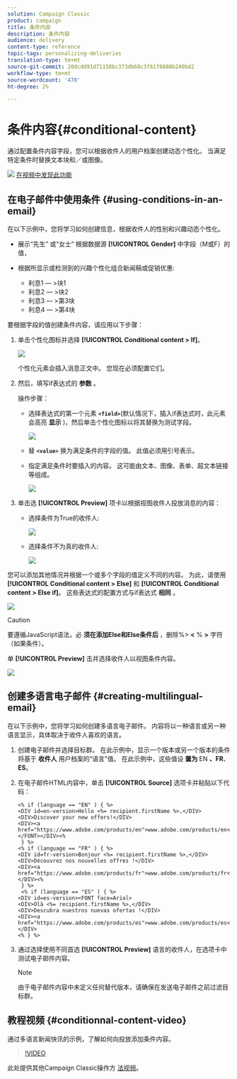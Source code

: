 ```yaml
---
solution: Campaign Classic
product: campaign
title: 条件内容
description: 条件内容
audience: delivery
content-type: reference
topic-tags: personalizing-deliveries
translation-type: tm+mt
source-git-commit: 20dcdd91d71158bc373db68c3f61f6808b240bd2
workflow-type: tm+mt
source-wordcount: '478'
ht-degree: 2%

---
```



# 条件内容{#conditional-content}

通过配置条件内容字段，您可以根据收件人的用户档案创建动态个性化。 当满足特定条件时替换文本块和／或图像。

![](assets/do-not-localize/how-to-video.png) [在视频中发现此功能](#conditionnal-content-video)


## 在电子邮件中使用条件 {#using-conditions-in-an-email}

在以下示例中，您将学习如何创建信息，根据收件人的性别和兴趣动态个性化。

* 展示“先生” 或“女士” 根据数据源 **[!UICONTROL Gender]** 中字段（M或F）的值，
* 根据所显示或检测到的兴趣个性化组合新闻稿或促销优惠:

   * 利息1 — >块1
   * 利息2 — >块2
   * 利息3 — >第3块
   * 利息4 — >第4块

要根据字段的值创建条件内容，请应用以下步骤：

1. 单击个性化图标并选择 **[!UICONTROL Conditional content > If]**。

   ![](assets/s_ncs_user_conditional_content02.png)

   个性化元素会插入消息正文中。 您现在必须配置它们。

1. 然后，填写if表达式的 **参数** 。

   操作步骤：

   * 选择表达式的第一个元素 **`<field>`**(默认情况下，插入if表达式时，此元素会高亮 **显示** )，然后单击个性化图标以将其替换为测试字段。

      ![](assets/s_ncs_user_conditional_content03.png)

   * 替 **`<value>`** 换为满足条件的字段的值。 此值必须用引号表示。
   * 指定满足条件时要插入的内容。 这可能由文本、图像、表单、超文本链接等组成。

      ![](assets/s_ncs_user_conditional_content04.png)

1. 单击选 **[!UICONTROL Preview]** 项卡以根据视图收件人投放消息的内容：

   * 选择条件为True的收件人:

      ![](assets/s_ncs_user_conditional_content05.png)

   * 选择条件不为真的收件人:

      ![](assets/s_ncs_user_conditional_content06.png)

您可以添加其他情况并根据一个或多个字段的值定义不同的内容。 为此，请使用 **[!UICONTROL Conditional content > Else]** 和 **[!UICONTROL Conditional content > Else if]**。 这些表达式的配置方式与if表达式 **相同** 。

![](assets/s_ncs_user_conditional_content07.png)

>[!CAUTION]
>
>要遵循JavaScript语法，必 **须在添加Else和Else条件后** ，删除%> **&lt;** % **>** 字符（如果条件）。

单 **[!UICONTROL Preview]** 击并选择收件人以视图条件内容。

![](assets/s_ncs_user_conditional_content08.png)

## 创建多语言电子邮件 {#creating-multilingual-email}

在以下示例中，您将学习如何创建多语言电子邮件。 内容将以一种语言或另一种语言显示，具体取决于收件人喜欢的语言。

1. 创建电子邮件并选择目标群。 在此示例中，显示一个版本或另一个版本的条件将基于 **收件人** 用户档案的“语言”值。 在此示例中，这些值设 **置为** EN **、FR**、 **ES**。
1. 在电子邮件HTML内容中，单击 **[!UICONTROL Source]** 选项卡并粘贴以下代码：

   ```
   <% if (language == "EN" ) { %>
   <DIV id=en-version>Hello <%= recipient.firstName %>,</DIV>
   <DIV>Discover your new offers!</DIV>
   <DIV><a href="https://www.adobe.com/products/en">www.adobe.com/products/en</A></FONT></DIV><%
    } %>
   <% if (language == "FR" ) { %>
   <DIV id=fr-version>Bonjour <%= recipient.firstName %>,</DIV>
   <DIV>Découvrez nos nouvelles offres !</DIV>
   <DIV><a href="https://www.adobe.com/products/fr">www.adobe.com/products/fr</A></DIV><%
    } %>
    <% if (language == "ES" ) { %>
   <DIV id=es-version><FONT face=Arial>
   <DIV>Olà <%= recipient.firstName %>,</DIV>
   <DIV>Descubra nuestros nuevas ofertas !</DIV>
   <DIV><a href="https://www.adobe.com/products/es">www.adobe.com/products/es</A></DIV>
   <% } %>
   ```

1. 通过选择使用不同首选 **[!UICONTROL Preview]** 语言的收件人，在选项卡中测试电子邮件内容。

   >[!NOTE]
   >
   >由于电子邮件内容中未定义任何替代版本，请确保在发送电子邮件之前过滤目标群。

## 教程视频 {#conditionnal-content-video}

通过多语言新闻快讯的示例，了解如何向投放添加条件内容。

>[!VIDEO](https://video.tv.adobe.com/v/24926?quality=12)

此处提供其他Campaign Classic操作方 [法视频](https://experienceleague.adobe.com/docs/campaign-classic-learn/tutorials/overview.html)。
